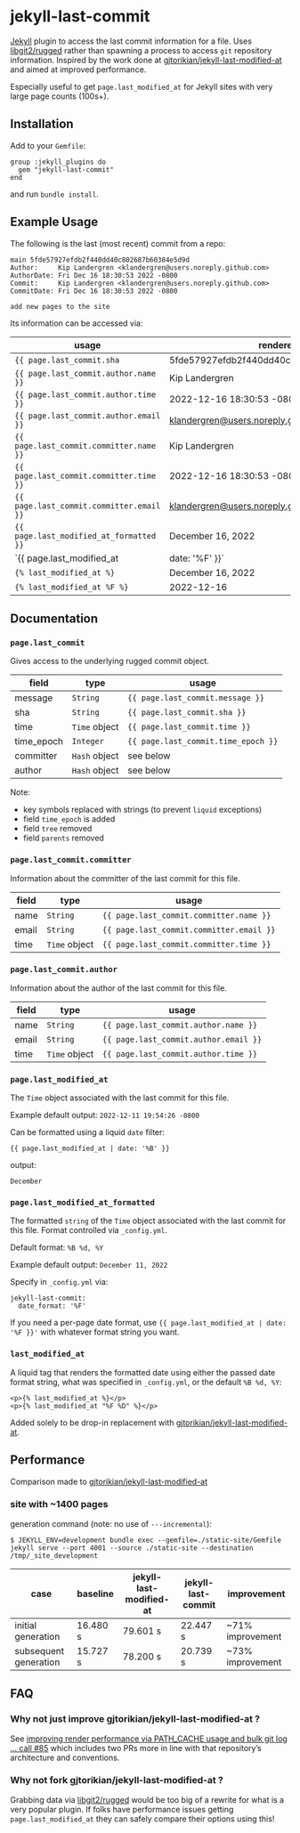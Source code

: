 # jekyll-last-commit

[Jekyll](https://jekyll.rb) plugin to access the last commit information for a file. Uses [libgit2/rugged](https://github.com/libgit2/rugged) rather than spawning a process to access `git` repository information. Inspired by the work done at [gjtorikian/jekyll-last-modified-at](https://github.com/gjtorikian/jekyll-last-modified-at) and aimed at improved performance.

Especially useful to get `page.last_modified_at` for Jekyll sites with very large page counts (100s+).

## Installation

Add to your `Gemfile`:

```
group :jekyll_plugins do
  gem "jekyll-last-commit"
end
```

and run `bundle install`.

## Example Usage

The following is the last (most recent) commit from a repo:

```
main 5fde57927efdb2f440dd40c802687b60384e5d9d
Author:     Kip Landergren <klandergren@users.noreply.github.com>
AuthorDate: Fri Dec 16 18:30:53 2022 -0800
Commit:     Kip Landergren <klandergren@users.noreply.github.com>
CommitDate: Fri Dec 16 18:30:53 2022 -0800

add new pages to the site
```

Its information can be accessed via:

| usage | rendered |
| --- | --- |
| `{{ page.last_commit.sha` | 5fde57927efdb2f440dd40c802687b60384e5d9d |
| `{{ page.last_commit.author.name }}` | Kip Landergren |
| `{{ page.last_commit.author.time }}` | 2022-12-16 18:30:53 -0800 |
| `{{ page.last_commit.author.email }}` | klandergren@users.noreply.github.com |
| `{{ page.last_commit.committer.name }}` | Kip Landergren |
| `{{ page.last_commit.committer.time }}` | 2022-12-16 18:30:53 -0800 |
| `{{ page.last_commit.committer.email }}` | klandergren@users.noreply.github.com |
| `{{ page.last_modified_at_formatted }}` | December 16, 2022 |
| `{{ page.last_modified_at | date: '%F' }}` | 2022-12-16 |
| `{% last_modified_at %}` | December 16, 2022 |
| `{% last_modified_at %F %}` | 2022-12-16 |

## Documentation

### `page.last_commit`

Gives access to the underlying rugged commit object.

| field | type | usage |
| --- | --- | --- |
| message | `String` | `{{ page.last_commit.message }}` |
| sha | `String` | `{{ page.last_commit.sha }}` |
| time | `Time` object | `{{ page.last_commit.time }}` |
| time_epoch | `Integer` | `{{ page.last_commit.time_epoch }}` |
| committer | `Hash` object | see below |
| author | `Hash` object | see below |

Note:

- key symbols replaced with strings (to prevent `liquid` exceptions)
- field `time_epoch` is added
- field `tree` removed
- field `parents` removed

### `page.last_commit.committer`

Information about the committer of the last commit for this file.

| field | type | usage |
| --- | --- | --- |
| name | `String` | `{{ page.last_commit.committer.name }}` |
| email | `String` | `{{ page.last_commit.committer.email }}` |
| time | `Time` object | `{{ page.last_commit.committer.time }}` |

### `page.last_commit.author`

Information about the author of the last commit for this file.

| field | type | usage |
| --- | --- | --- |
| name | `String` | `{{ page.last_commit.author.name }}` |
| email | `String` | `{{ page.last_commit.author.email }}` |
| time | `Time` object | `{{ page.last_commit.author.time }}` |

### `page.last_modified_at`

The `Time` object associated with the last commit for this file.

Example default output: `2022-12-11 19:54:26 -0800`

Can be formatted using a liquid `date` filter:
```
{{ page.last_modified_at | date: '%B' }}
```
output:
```
December
```

### `page.last_modified_at_formatted`

The formatted `string` of the `Time` object associated with the last commit for this file. Format controlled via `_config.yml`.

Default format: `%B %d, %Y`

Example default output: `December 11, 2022`

Specify in `_config.yml` via:

```
jekyll-last-commit:
  date_format: '%F'
```

If you need a per-page date format, use `{{ page.last_modified_at | date: '%F }}'` with whatever format string you want.

### `last_modified_at`

A liquid tag that renders the formatted date using either the passed date format string, what was specified in `_config.yml`, or the default `%B %d, %Y`:

```
<p>{% last_modified_at %}</p>
<p>{% last_modified_at "%F %D" %}</p>
```

Added solely to be drop-in replacement with [gjtorikian/jekyll-last-modified-at](https://github.com/gjtorikian/jekyll-last-modified-at).

## Performance

Comparison made to [gjtorikian/jekyll-last-modified-at](https://github.com/gjtorikian/jekyll-last-modified-at)

### site with ~1400 pages

generation command (note: no use of `---incremental`):

```
$ JEKYLL_ENV=development bundle exec --gemfile=./static-site/Gemfile jekyll serve --port 4001 --source ./static-site --destination /tmp/_site_development
```

| case | baseline | jekyll-last-modified-at | jekyll-last-commit | improvement |
| --- | --- | --- | --- | --- |
| initial generation | 16.480 s | 79.601 s | 22.447 s | ~71% improvement |
| subsequent generation | 15.727 s | 78.200 s | 20.739 s | ~73% improvement |  |


## FAQ

### Why not just improve gjtorikian/jekyll-last-modified-at ?

See [improving render performance via PATH_CACHE usage and bulk git log ... call #85](https://github.com/gjtorikian/jekyll-last-modified-at/issues/85) which includes two PRs more in line with that repository’s architecture and conventions.

### Why not fork gjtorikian/jekyll-last-modified-at ?

Grabbing data via [libgit2/rugged](https://github.com/libgit2/rugged) would be too big of a rewrite for what is a very popular plugin. If folks have performance issues getting `page.last_modified_at` they can safely compare their options using this!
